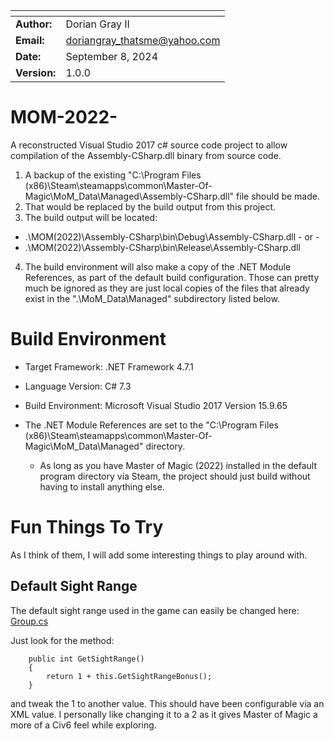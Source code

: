 | <!--     --> | <!--                     --> |
| ------------ | ---------------------------- |
| **Author:**  | Dorian Gray II               |
| **Email:**   | doriangray_thatsme@yahoo.com |
| **Date:**    | September 8, 2024            |
| **Version:** | 1.0.0                        |

# MOM-2022-

A reconstructed Visual Studio 2017 c# source code project to allow compilation of the Assembly-CSharp.dll binary from source code.

1. A backup of the existing "C:\Program Files (x86)\Steam\steamapps\common\Master-Of-Magic\MoM_Data\Managed\Assembly-CSharp.dll" file should be made.
2. That would be replaced by the build output from this project.
3. The build output will be located:
  - .\MOM(2022)\Assembly-CSharp\bin\Debug\Assembly-CSharp.dll  - or -
  - .\MOM(2022)\Assembly-CSharp\bin\Release\Assembly-CSharp.dll
4.  The build environment will also make a copy of the .NET Module References, as part of the default build configuration.  Those can pretty much be ignored as they are just local copies of the files that already exist in the ".\MoM_Data\Managed\" subdirectory listed below.


# Build Environment

  - Target Framework: .NET Framework 4.7.1
  - Language Version: C# 7.3
  - Build Environment: Microsoft Visual Studio 2017 Version 15.9.65

  - The .NET Module References are set to the "C:\Program Files (x86)\Steam\steamapps\common\Master-Of-Magic\MoM_Data\Managed\" directory.  
    - As long as you have Master of Magic (2022) installed in the default program directory via Steam, the project should just build without having to install anything else.

# Fun Things To Try

As I think of them, I will add some interesting things to play around with.

## Default Sight Range

The default sight range used in the game can easily be changed here: [Group.cs](MOM(2022)/Assembly-CSharp/MoM/Group.cs)

Just look for the method:

        public int GetSightRange()
        {
            return 1 + this.GetSightRangeBonus();
        }

and tweak the 1 to another value.  This should have been configurable via an XML value.  I personally like changing it to a 2 as it gives Master of Magic a more of a Civ6 feel while exploring.
